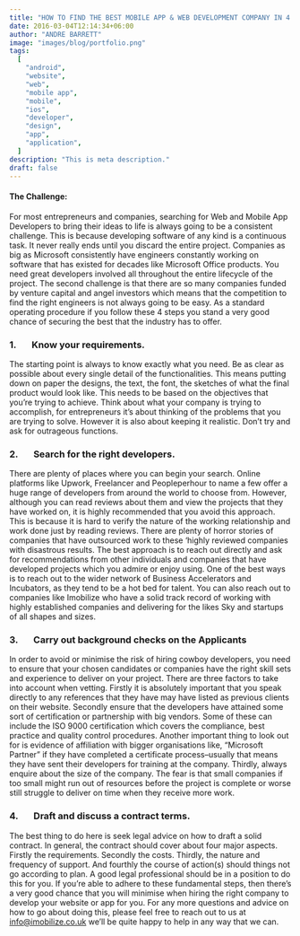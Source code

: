 ```yaml
---
title: "HOW TO FIND THE BEST MOBILE APP & WEB DEVELOPMENT COMPANY IN 4 STEPS"
date: 2016-03-04T12:14:34+06:00
author: "ANDRE BARRETT"
image: "images/blog/portfolio.png"
tags:
  [
    "android",
    "website",
    "web",
    "mobile app",
    "mobile",
    "ios",
    "developer",
    "design",
    "app",
    "application",
  ]
description: "This is meta description."
draft: false
---
```


#### The Challenge:

For most entrepreneurs and companies, searching for Web and Mobile App Developers to bring their ideas to life is always going to be a consistent challenge. This is because developing software of any kind is a continuous task. It never really ends until you discard the entire project. Companies as big as Microsoft consistently have engineers constantly working on software that has existed for decades like Microsoft Office products. You need great developers involved all throughout the entire lifecycle of the project. The second challenge is that there are so many companies funded by venture capital and angel investors which means that the competition to find the right engineers is not always going to be easy. As a standard operating procedure if you follow these 4 steps you stand a very good chance of securing the best that the industry has to offer.

### **1.       Know your requirements.**

The starting point is always to know exactly what you need. Be as clear as possible about every single detail of the functionalities. This means putting down on paper the designs, the text, the font, the sketches of what the final product would look like. This needs to be based on the objectives that you’re trying to achieve. Think about what your company is trying to accomplish, for entrepreneurs it’s about thinking of the problems that you are trying to solve. However it is also about keeping it realistic. Don’t try and ask for outrageous functions.

### **2.       Search for the right developers.**

There are plenty of places where you can begin your search. Online platforms like Upwork, Freelancer and Peopleperhour to name a few offer a huge range of developers from around the world to choose from. However, although you can read reviews about them and view the projects that they have worked on, it is highly recommended that you avoid this approach.  This is because it is hard to verify the nature of the working relationship and work done just by reading reviews. There are plenty of horror stories of companies that have outsourced work to these ‘highly reviewed companies with disastrous results. The best approach is to reach out directly and ask for recommendations from other individuals and companies that have developed projects which you admire or enjoy using. One of the best ways is to reach out to the wider network of Business Accelerators and Incubators, as they tend to be a hot bed for talent. You can also reach out to companies like Imobilize who have a solid track record of working with highly established companies and delivering for the likes Sky and startups of all shapes and sizes.

### **3.       Carry out background checks on the Applicants**

In order to avoid or minimise the risk of hiring cowboy developers, you need to ensure that your chosen candidates or companies have the right skill sets and experience to deliver on your project. There are three factors to take into account when vetting. Firstly it is absolutely important that you speak directly to any references that they have may have listed as previous clients on their website. Secondly ensure that the developers have attained some sort of certification or partnership with big vendors. Some of these can include the ISO 9000 certification which covers the compliance, best practice and quality control procedures. Another important thing to look out for is evidence of affiliation with bigger organisations like, “Microsoft Partner” if they have completed a certificate process–usually that means they have sent their developers for training at the company. Thirdly, always enquire about the size of the company. The fear is that small companies if too small might run out of resources before the project is complete or worse still struggle to deliver on time when they receive more work.

### **4.       Draft and discuss a contract terms.**

The best thing to do here is seek legal advice on how to draft a solid contract. In general, the contract should cover about four major aspects. Firstly the requirements. Secondly the costs. Thirdly, the nature and frequency of support. And fourthly the course of action(s) should things not go according to plan. A good legal professional should be in a position to do this for you. If you’re able to adhere to these fundamental steps, then there’s a very good chance that you will minimise when hiring the right company to develop your website or app for you. For any more questions and advice on how to go about doing this, please feel free to reach out to us at info@imobilize.co.uk we’ll be quite happy to help in any way that we can.
